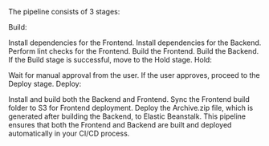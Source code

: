 The pipeline consists of 3 stages:

Build:

Install dependencies for the Frontend.
Install dependencies for the Backend.
Perform lint checks for the Frontend.
Build the Frontend.
Build the Backend. If the Build stage is successful, move to the Hold stage.
Hold:

Wait for manual approval from the user. If the user approves, proceed to the Deploy stage.
Deploy:

Install and build both the Backend and Frontend.
Sync the Frontend build folder to S3 for Frontend deployment.
Deploy the Archive.zip file, which is generated after building the Backend, to Elastic Beanstalk.
This pipeline ensures that both the Frontend and Backend are built and deployed automatically in your CI/CD process.